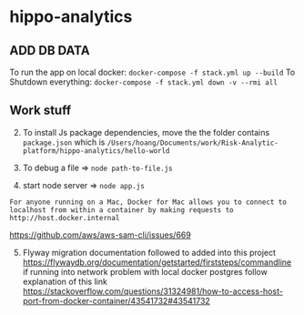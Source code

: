 # hippo-analytics

## ADD DB DATA
To run the app on local docker: 
`docker-compose -f stack.yml up --build`
To Shutdown everything:
`docker-compose -f stack.yml down -v --rmi all`

## Work stuff
2. To install Js package dependencies, move the the folder contains `package.json` which is `/Users/hoang/Documents/work/Risk-Analytic-platform/hippo-analytics/hello-world`

3. To debug a file => `node path-to-file.js`

4. start node server => `node app.js`
```
For anyone running on a Mac, Docker for Mac allows you to connect to localhost from within a container by making requests to http://host.docker.internal
```
https://github.com/aws/aws-sam-cli/issues/669

5. Flyway migration documentation followed to added into this project
https://flywaydb.org/documentation/getstarted/firststeps/commandline
if running into network problem with local docker postgres follow explanation of this link
https://stackoverflow.com/questions/31324981/how-to-access-host-port-from-docker-container/43541732#43541732